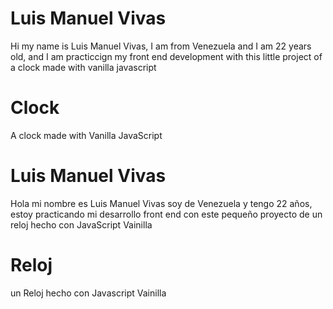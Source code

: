 # Luis Manuel Vivas
Hi my name is Luis Manuel Vivas, I am from Venezuela and I am 22 years old, and I am practiccign my front end development with this little project of a clock made with vanilla javascript

# Clock
A clock made with  Vanilla JavaScript

# Luis Manuel Vivas
Hola mi nombre es Luis Manuel Vivas soy de Venezuela y tengo 22 años, estoy practicando mi desarrollo front end con este pequeño proyecto de un reloj hecho con JavaScript Vainilla

# Reloj

un Reloj hecho con Javascript Vainilla